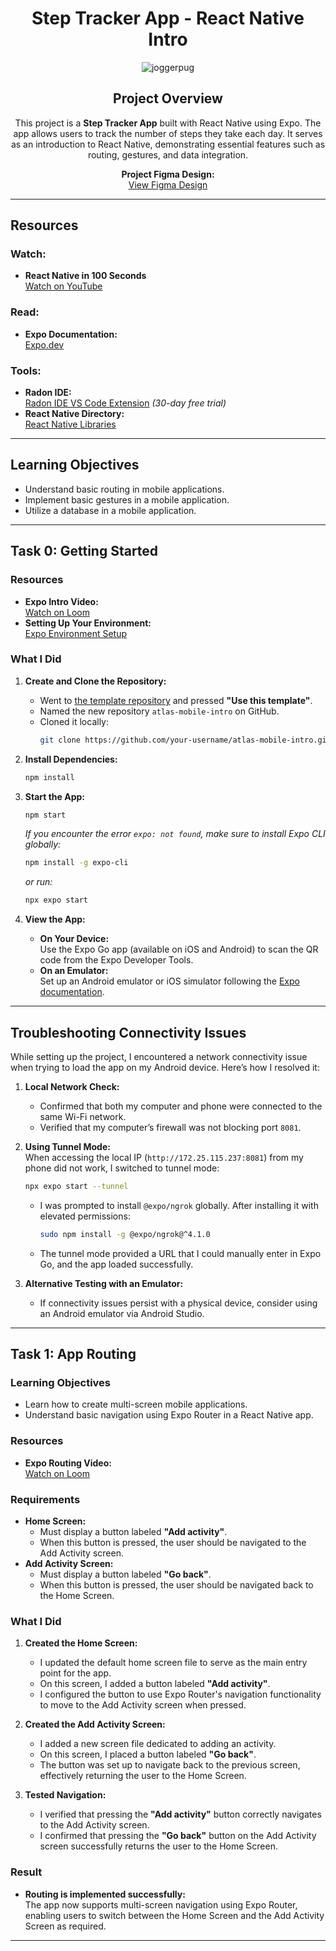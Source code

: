 
<div align="center">

# Step Tracker App - React Native Intro

![joggerpug](https://github.com/user-attachments/assets/07c54dc4-39a2-4e7f-8892-f3f01d68ba30)


## Project Overview

This project is a **Step Tracker App** built with React Native using Expo. The app allows users to track the number of steps they take each day. It serves as an introduction to React Native, demonstrating essential features such as routing, gestures, and data integration.

**Project Figma Design:**  
[View Figma Design](https://www.figma.com/design/ZHvv7unpirr4GZsbssLNGz/Atlas-Mobile-Intro?node-id=0-1&p=f&t=Z7TKD58ZhTtL1ml4-0)

</div>

---

## Resources

### **Watch:**
- **React Native in 100 Seconds**  
  [Watch on YouTube](https://www.youtube.com/watch?v=gvkqT_Uoahw)

### **Read:**
- **Expo Documentation:**  
  [Expo.dev](https://expo.dev/)

### **Tools:**
- **Radon IDE:**  
  [Radon IDE VS Code Extension](https://ide.swmansion.com/) *(30-day free trial)*
- **React Native Directory:**  
  [React Native Libraries](https://reactnative.directory/)

---

## Learning Objectives

- Understand basic routing in mobile applications.
- Implement basic gestures in a mobile application.
- Utilize a database in a mobile application.

---

## Task 0: Getting Started

### Resources

- **Expo Intro Video:**  
  [Watch on Loom](https://www.loom.com/share/662fe521c2d14496911e6ac2498bf2b4?sid=9a30587c-a84b-402d-a02b-b746037f7458)
- **Setting Up Your Environment:**  
  [Expo Environment Setup](https://docs.expo.dev/get-started/set-up-your-environment/)

### What I Did

1. **Create and Clone the Repository:**
   - Went to [the template repository](https://github.com/atlas-jswank/atlas-mobile-intro) and pressed **"Use this template"**.
   - Named the new repository `atlas-mobile-intro` on GitHub.
   - Cloned it locally:
     ```bash
     git clone https://github.com/your-username/atlas-mobile-intro.git
     ```

2. **Install Dependencies:**
   ```bash
   npm install
   ```

3. **Start the App:**
   ```bash
   npm start
   ```
   *If you encounter the error `expo: not found`, make sure to install Expo CLI globally:*
   ```bash
   npm install -g expo-cli
   ```
   *or run:*
   ```bash
   npx expo start
   ```

4. **View the App:**
   - **On Your Device:**  
     Use the Expo Go app (available on iOS and Android) to scan the QR code from the Expo Developer Tools.
   - **On an Emulator:**  
     Set up an Android emulator or iOS simulator following the [Expo documentation](https://docs.expo.dev/workflow/android-studio-emulator/).

---

## Troubleshooting Connectivity Issues

While setting up the project, I encountered a network connectivity issue when trying to load the app on my Android device. Here’s how I resolved it:

1. **Local Network Check:**  
   - Confirmed that both my computer and phone were connected to the same Wi-Fi network.
   - Verified that my computer’s firewall was not blocking port `8081`.

2. **Using Tunnel Mode:**  
   When accessing the local IP (`http://172.25.115.237:8081`) from my phone did not work, I switched to tunnel mode:
   ```bash
   npx expo start --tunnel
   ```
   - I was prompted to install `@expo/ngrok` globally. After installing it with elevated permissions:
     ```bash
     sudo npm install -g @expo/ngrok@^4.1.0
     ```
   - The tunnel mode provided a URL that I could manually enter in Expo Go, and the app loaded successfully.

3. **Alternative Testing with an Emulator:**  
   - If connectivity issues persist with a physical device, consider using an Android emulator via Android Studio.

---

## Task 1: App Routing

### Learning Objectives
- Learn how to create multi-screen mobile applications.
- Understand basic navigation using Expo Router in a React Native app.

### Resources
- **Expo Routing Video:**  
  [Watch on Loom](https://www.loom.com/share/32191cb554044c5b8c16d4d330b1fb3b?sid=1ece5c55-1340-4e52-aa9c-7d2b6698e9e9)

### Requirements
- **Home Screen:**  
  - Must display a button labeled **"Add activity"**.
  - When this button is pressed, the user should be navigated to the Add Activity screen.
- **Add Activity Screen:**  
  - Must display a button labeled **"Go back"**.
  - When this button is pressed, the user should be navigated back to the Home Screen.

### What I Did

1. **Created the Home Screen:**
   - I updated the default home screen file to serve as the main entry point for the app.
   - On this screen, I added a button labeled **"Add activity"**.
   - I configured the button to use Expo Router's navigation functionality to move to the Add Activity screen when pressed.

2. **Created the Add Activity Screen:**
   - I added a new screen file dedicated to adding an activity.
   - On this screen, I placed a button labeled **"Go back"**.
   - The button was set up to navigate back to the previous screen, effectively returning the user to the Home Screen.

3. **Tested Navigation:**
   - I verified that pressing the **"Add activity"** button correctly navigates to the Add Activity screen.
   - I confirmed that pressing the **"Go back"** button on the Add Activity screen successfully returns the user to the Home Screen.

### Result
- **Routing is implemented successfully:**  
  The app now supports multi-screen navigation using Expo Router, enabling users to switch between the Home Screen and the Add Activity Screen as required.

---

